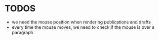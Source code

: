 # TODOS

- we need the mouse position when rendering publications and drafts
- every time the mouse moves, we need to check if the mouse is over a paragraph
